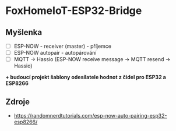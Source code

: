 # FoxHomeIoT-ESP32-Bridge

## Myšlenka

 - [ ] ESP-NOW - receiver (master) - příjemce
 - [ ] ESP-NOW autopair - autopárování
 - [ ] MQTT -> Hassio (ESP-NOW receive message -> MQTT resend -> Hassio)
 
 **+ budoucí projekt šablony odesílatele hodnot z čidel pro ESP32 a ESP8266**
 
## Zdroje
 - https://randomnerdtutorials.com/esp-now-auto-pairing-esp32-esp8266/
